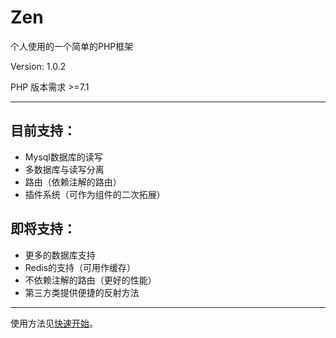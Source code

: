 # Zen

个人使用的一个简单的PHP框架

Version: 1.0.2

PHP 版本需求 >=7.1

---
## 目前支持：
- Mysql数据库的读写
- 多数据库与读写分离
- 路由（依赖注解的路由）
- 插件系统（可作为组件的二次拓展）

## 即将支持：
- 更多的数据库支持
- Redis的支持（可用作缓存）
- 不依赖注解的路由（更好的性能）
- 第三方类提供便捷的反射方法

---

使用方法见[快速开始](doc/QuickStart.md)。

